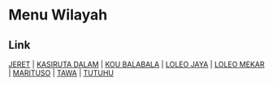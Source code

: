 # Menu Wilayah

## Link

[JERET](https://github.com/gigit-pemilu/pemilu-2024-82-maluku-utara/tree/main/pileg-dpr/hitung-suara/sub/82-maluku-utara/sub/04-halmahera-selatan/sub/16-kasiruta-timur/sub/2007-jeret)
 | 
[KASIRUTA DALAM](https://github.com/gigit-pemilu/pemilu-2024-82-maluku-utara/tree/main/pileg-dpr/hitung-suara/sub/82-maluku-utara/sub/04-halmahera-selatan/sub/16-kasiruta-timur/sub/2008-kasiruta-dalam)
 | 
[KOU BALABALA](https://github.com/gigit-pemilu/pemilu-2024-82-maluku-utara/tree/main/pileg-dpr/hitung-suara/sub/82-maluku-utara/sub/04-halmahera-selatan/sub/16-kasiruta-timur/sub/2004-kou-balabala)
 | 
[LOLEO JAYA](https://github.com/gigit-pemilu/pemilu-2024-82-maluku-utara/tree/main/pileg-dpr/hitung-suara/sub/82-maluku-utara/sub/04-halmahera-selatan/sub/16-kasiruta-timur/sub/2001-loleo-jaya)
 | 
[LOLEO MEKAR](https://github.com/gigit-pemilu/pemilu-2024-82-maluku-utara/tree/main/pileg-dpr/hitung-suara/sub/82-maluku-utara/sub/04-halmahera-selatan/sub/16-kasiruta-timur/sub/2005-loleo-mekar)
 | 
[MARITUSO](https://github.com/gigit-pemilu/pemilu-2024-82-maluku-utara/tree/main/pileg-dpr/hitung-suara/sub/82-maluku-utara/sub/04-halmahera-selatan/sub/16-kasiruta-timur/sub/2003-marituso)
 | 
[TAWA](https://github.com/gigit-pemilu/pemilu-2024-82-maluku-utara/tree/main/pileg-dpr/hitung-suara/sub/82-maluku-utara/sub/04-halmahera-selatan/sub/16-kasiruta-timur/sub/2002-tawa)
 | 
[TUTUHU](https://github.com/gigit-pemilu/pemilu-2024-82-maluku-utara/tree/main/pileg-dpr/hitung-suara/sub/82-maluku-utara/sub/04-halmahera-selatan/sub/16-kasiruta-timur/sub/2006-tutuhu)

